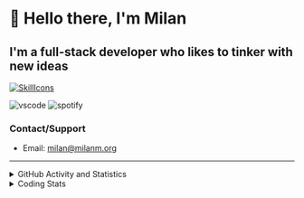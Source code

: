 # 👋 Hello there, I'm Milan
## I'm a full-stack developer who likes to tinker with new ideas
[![SkillIcons](https://skillicons.dev/icons?i=js,ts,nextjs,tailwind,html,go,bash,git,nginx,prisma,kubernetes,docker,linux)](https://skillicons.dev)

![vscode](https://nocache.advaith.workers.dev?url=https://img.shields.io/endpoint?url=https://dev.discordprofiles.me/api/badge/vscode/423203831971708958)
![spotify](https://nocache.advaith.workers.dev?url=https://img.shields.io/endpoint?url=https://dev.discordprofiles.me/api/badge/spotify/423203831971708958)

### Contact/Support

- Email: [milan@milanm.org](mailto:milan@milanm.org)
 
---
 
<details>
  <summary>GitHub Activity and Statistics</summary>
  <img src="/github-metrics.svg" />
</details>
<details>
  <summary>Coding Stats</summary>
  <!--START_SECTION:waka-->

```txt
TypeScript   30 hrs 17 mins  ██████████████▓░░░░░░░░░░   59.02 %
JavaScript   14 hrs 22 mins  ███████░░░░░░░░░░░░░░░░░░   28.01 %
JSON         1 hr 48 mins    █░░░░░░░░░░░░░░░░░░░░░░░░   03.53 %
Bash         1 hr 23 mins    ▓░░░░░░░░░░░░░░░░░░░░░░░░   02.72 %
YAML         1 hr 5 mins     ▓░░░░░░░░░░░░░░░░░░░░░░░░   02.13 %
```

<!--END_SECTION:waka-->
</details>
